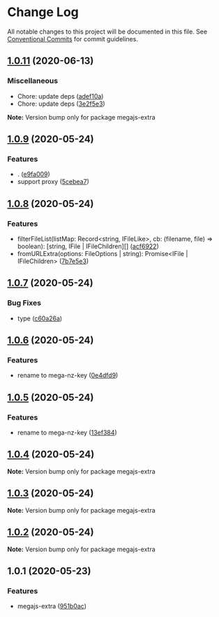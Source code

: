 # Change Log

All notable changes to this project will be documented in this file.
See [Conventional Commits](https://conventionalcommits.org) for commit guidelines.

## [1.0.11](https://github.com/bluelovers/ws-mega/compare/megajs-extra@1.0.9...megajs-extra@1.0.11) (2020-06-13)


### Miscellaneous

- Chore: update deps ([adef10a](https://github.com/bluelovers/ws-mega/commit/adef10a2e4c5ac9776d611f36a8c837d94a7653c))
- Chore: update deps ([3e2f5e3](https://github.com/bluelovers/ws-mega/commit/3e2f5e3c8f19269283f9e2efa66aeb778c5a2104))

**Note:** Version bump only for package megajs-extra





## [1.0.9](https://github.com/bluelovers/ws-mega/compare/megajs-extra@1.0.8...megajs-extra@1.0.9) (2020-05-24)


### Features

* . ([e9fa009](https://github.com/bluelovers/ws-mega/commit/e9fa00991da7ae6edb069f5881b4008986f59d9d))
* support proxy ([5cebea7](https://github.com/bluelovers/ws-mega/commit/5cebea79483dac993fcc1b1f508aea96f0069926))





## [1.0.8](https://github.com/bluelovers/ws-mega/compare/megajs-extra@1.0.7...megajs-extra@1.0.8) (2020-05-24)


### Features

* filterFileList(listMap: Record<string, IFileLike>, cb: (filename, file) => boolean): [string, IFile | IFileChildren][] ([acf6922](https://github.com/bluelovers/ws-mega/commit/acf6922ace3899b95dd214567e54be351d89e29d))
* fromURLExtra(options: FileOptions | string): Promise<IFile | IFileChildren> ([7b7e5e3](https://github.com/bluelovers/ws-mega/commit/7b7e5e3ba843df157357d2f7157f8f6903881b37))





## [1.0.7](https://github.com/bluelovers/ws-mega/compare/megajs-extra@1.0.6...megajs-extra@1.0.7) (2020-05-24)


### Bug Fixes

* type ([c60a26a](https://github.com/bluelovers/ws-mega/commit/c60a26af562ac1f3f12503b368d24b4226eb5b36))





## [1.0.6](https://github.com/bluelovers/ws-mega/compare/megajs-extra@1.0.5...megajs-extra@1.0.6) (2020-05-24)


### Features

* rename to mega-nz-key ([0e4dfd9](https://github.com/bluelovers/ws-mega/commit/0e4dfd9daa528c24efadf4924011e94f93b2ed1b))





## [1.0.5](https://github.com/bluelovers/ws-mega/compare/megajs-extra@1.0.4...megajs-extra@1.0.5) (2020-05-24)


### Features

* rename to mega-nz-key ([13ef384](https://github.com/bluelovers/ws-mega/commit/13ef384fe1f611354a77b27ca94cf4db4dfef4ec))





## [1.0.4](https://github.com/bluelovers/ws-mega/compare/megajs-extra@1.0.3...megajs-extra@1.0.4) (2020-05-24)

**Note:** Version bump only for package megajs-extra





## [1.0.3](https://github.com/bluelovers/ws-mega/compare/megajs-extra@1.0.2...megajs-extra@1.0.3) (2020-05-24)

**Note:** Version bump only for package megajs-extra





## [1.0.2](https://github.com/bluelovers/ws-mega/compare/megajs-extra@1.0.1...megajs-extra@1.0.2) (2020-05-24)

**Note:** Version bump only for package megajs-extra





## 1.0.1 (2020-05-23)


### Features

* megajs-extra ([951b0ac](https://github.com/bluelovers/ws-mega/commit/951b0acfffcfe6bda2bab510ffefb1ce7d4e471a))
